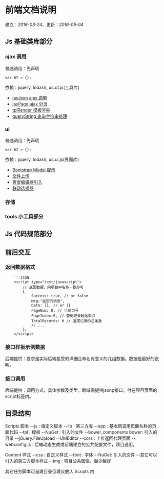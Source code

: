 # 前端文档说明
建立：*2016-03-24*，更新：*2016-05-04*
## Js 基础类库部分

### ajax 调用
普通调用：先声明 

    var UT = {};
依赖：jquery, lodash, uc.ut.js(工具库)
* [jaxJson ajax 调用](ut/jaxJson.html)
* [jaxPage ajax 分页](ut/jaxPage.html)
* [tplRender 模板渲染](ut/tplRender.html)
* [queryString 查询字符串处理](ut/queryString.html)


### ui 
普通调用：先声明 

    var UI = {};
依赖：jquery, lodash, uc.ui.js(界面库)

* [Bootstrap Modal 提示](ui/BootstrapModalToolTip.html)
* [文件上传](ui/FileUpload.html)
* [百度编辑器引入](ui/UMEditor.html)
* [联动选择器](ui/CascadeSelect.html)
### 存储

### tools 小工具部分
## Js 代码规范部分


## 前后交互
### 返回数据格式
        ```JSON
        <script type="text/javascript">
            // 返回数据，同项目中名称一致即可
            {                
                Success: true, // or false
                Msg:"返回的消息",
                Data: [], // or {}
                PageNum: 0, // 当前页号
                PageIndex:0, // 查询记录起始索引
                TotalRecords: 0 // 返回记录的总条数
                // ...
            };
        </script>

### 接口样板示例数据
后端提供：要求是实际后端接受的详细且命名有意义的几组数据。数据是最好的说明。

### 接口调用
后端提供：调用方式，具体参数及类型，跨域需提供jsonp接口。付在项目页面的script标签内。

## 目录结构
Scripts 脚本
    --js                    : 值定义脚本
    --lib                   : 第三方库
    --app                   : 基本同调用页面名称的页面代码
    --tpl                   : 模板
    --NuGet                 : 引入的文件
    --bower_components bower: 引入的目录
    --jQuery.FileUpload
    --UMEditor
    --cors                  : 上传返回代理页面
    --webconfig.js          : 后端动态生成或前端建立的公共配置文件，项目通用。

Content 样式
    --css  : 自定义样式
    --font : 字体
    --NuGet: 引入的文件
    --其它可以引入的第三方脚本样式
    --img  : 项目公共图像，越少越好

其它任务脚本可自建目录但建议放入 Scripts 内





